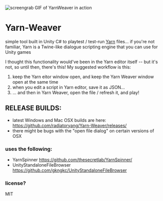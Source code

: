 ![screengrab GIF of YarnWeaver in action](https://raw.githubusercontent.com/radiatoryang/Yarn-Weaver/master/yarnWeaver_sample.gif)

# Yarn-Weaver
simple tool built in Unity C# to playtest / test-run [Yarn](https://github.com/InfiniteAmmoInc/Yarn) files... if you're not familiar, Yarn is a Twine-like dialogue scripting engine that you can use for Unity games

I thought this functionality would've been in the Yarn editor itself -- but it's not, so until then, there's this! My suggested workflow is this: 

1. keep the Yarn eitor window open, and keep the Yarn Weaver window open at the same time
2. when you edit a script in Yarn editor, save it as JSON...
3. ... and then in Yarn Weaver, open the file / refresh it, and play!

## RELEASE BUILDS:
- latest Windows and Mac OSX builds are here: https://github.com/radiatoryang/Yarn-Weaver/releases/
- there might be bugs with the "open file dialog" on certain versions of OSX

### uses the following:
- YarnSpinner https://github.com/thesecretlab/YarnSpinner/
- UnityStandaloneFileBrowser https://github.com/gkngkc/UnityStandaloneFileBrowser

### license?
MIT
